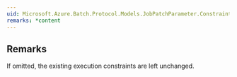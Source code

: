 ```yaml
---  
uid: Microsoft.Azure.Batch.Protocol.Models.JobPatchParameter.Constraints  
remarks: *content  
---  
```

  
## Remarks  
 If omitted, the existing execution constraints are left unchanged.
